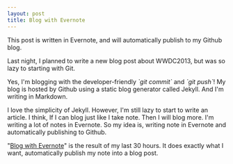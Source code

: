 ```yaml
---
layout: post
title: Blog with Evernote
---
```

This post is written in Evernote, and will automatically publish to my Github blog.

  
Last night, I planned to write a new blog post about WWDC2013, but was so lazy to starting with Git.

Yes, I'm blogging with the developer-friendly _\`git commit\`_ and _\`git push\`_! My blog is hosted by Github using a static blog generator called Jekyll. And I'm writing in Markdown.

  
I love the simplicity of Jekyll. However, I'm still lazy to start to write an article. I think, If I can blog just like I take note. Then I will blog more. I'm writing a lot of notes in Evernote. So my idea is, writing note in Evernote and automatically publishing to Github.

  
"[Blog with Evernote][0]" is the result of my last 30 hours. It does exactly what I want, automatically publish my note into a blog post.

[0]: http://blogwithevernote.com
